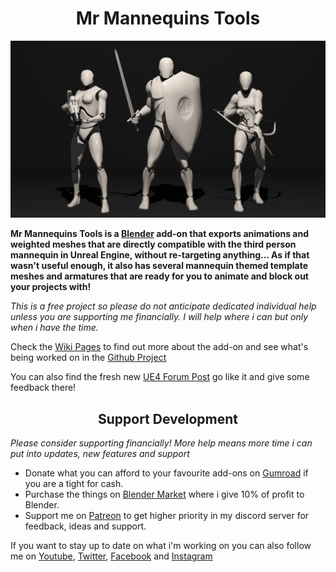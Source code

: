 <h1 align="center">Mr Mannequins Tools</h1>

![Cover Image](MrMannequins_Cover.jpg)

**Mr Mannequins Tools is a [Blender](https://www.blender.org/) add-on that exports animations and weighted meshes that are directly compatible with the third person mannequin in Unreal Engine, without re-targeting anything... As if that wasn't useful enough, it also has several mannequin themed template meshes and armatures that are ready for you to animate and block out your projects with!**

*This is a free project so please do not anticipate dedicated individual help unless you are supporting me financially. I will help where i can but only when i have the time.*

Check the [Wiki Pages](https://github.com/Jim-Kroovy/Mr-Mannequins-Tools/wiki) to find out more about the add-on and see what's being worked on in the [Github Project](https://github.com/Jim-Kroovy/Mr-Mannequins-Tools/projects/1)

You can also find the fresh new [UE4 Forum Post](https://forums.unrealengine.com/t/blender-unreal-mr-mannequins-tools-totally-free-super-easy-ultra-compatible/225561) go like it and give some feedback there!

<h2 align="center">Support Development</h2>

*Please consider supporting financially! More help means more time i can put into updates, new features and support*

- Donate what you can afford to your favourite add-ons on [Gumroad](https://gumroad.com/jimkroovy) if you are a tight for cash.
- Purchase the things on [Blender Market](https://blendermarket.com/creators/jim-kroovy) where i give 10% of profit to Blender.
- Support me on [Patreon](https://patreon.com/JimKroovy) to get higher priority in my discord server for feedback, ideas and support.

If you want to stay up to date on what i'm working on you can also follow me on [Youtube](https://www.youtube.com/c/JimKroovy), [Twitter](https://twitter.com/JimKroovy), [Facebook](https://www.facebook.com/JimKroovy/) and [Instagram](https://www.instagram.com/jimkroovy/)